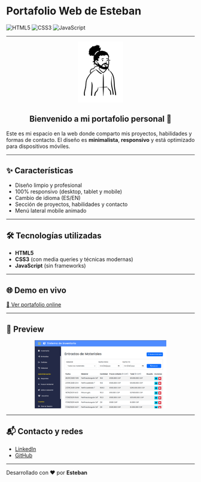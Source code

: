 # Portafolio Web de Esteban

![HTML5](https://img.shields.io/badge/HTML5-E34F26?style=flat&logo=html5&logoColor=fff)
![CSS3](https://img.shields.io/badge/CSS3-1572B6?style=flat&logo=css3&logoColor=fff)
![JavaScript](https://img.shields.io/badge/JavaScript-F7DF1E?style=flat&logo=javascript&logoColor=222)

---

<p align="center">
  <img src="assets/avatar.svg" alt="Avatar" width="120"/>
</p>

<h2 align="center">Bienvenido a mi portafolio personal 👋</h2>

Este es mi espacio en la web donde comparto mis proyectos, habilidades y formas de contacto. El diseño es **minimalista**, **responsivo** y está optimizado para dispositivos móviles.

---

## ✨ Características

- Diseño limpio y profesional
- 100% responsivo (desktop, tablet y mobile)
- Cambio de idioma (ES/EN)
- Sección de proyectos, habilidades y contacto
- Menú lateral mobile animado

---

## 🛠️ Tecnologías utilizadas

- **HTML5**
- **CSS3** (con media queries y técnicas modernas)
- **JavaScript** (sin frameworks)

---

## 🌐 Demo en vivo

[🔗 Ver portafolio online](https://#)

---

## 📸 Preview

<p align="center">
  <img src="assets/project1.png" alt="Preview" width="70%"/>
</p>

---



## 📬 Contacto y redes

- [LinkedIn](https://www.linkedin.com/in/estebanb-dev/)
- [GitHub](https://github.com/xEstebaan)

---

Desarrollado con ❤️ por **Esteban**

